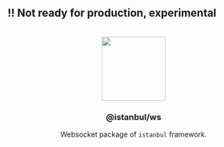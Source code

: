 
## !! Not ready for production, experimental

<p align="center">
<br>
<img src="https://avatars.githubusercontent.com/u/108695351?s=200&v=4" width="128" height="128">
</p>
<h3 align="center">@istanbul/ws</h3>
<p align="center">
  Websocket package of <code>istanbul</code> framework. 
</p>
